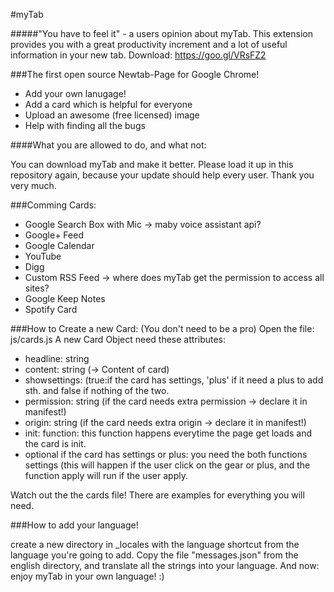 #myTab

#####"You have to feel it"  - a users opinion about myTab. This extension provides you with a great productivity increment and a lot of useful information in your new tab. Download: https://goo.gl/VRsFZ2

###The first open source Newtab-Page for Google Chrome! 

<ul>
	<li>Add your own lanugage! </li>
	<li>Add a card which is helpful for everyone </li>
	<li>Upload an awesome (free licensed) image </li>
	<li>Help with finding all the bugs</li>
</ul>

####What you are allowed to do, and what not: 
<p> You can download myTab and make it better. Please load it up in this repository again, because your update should help every user. Thank you very much. </p>

###Comming Cards:
<ul>
	<li>Google Search Box with Mic -> maby voice assistant api?</li>
	<li>Google+ Feed</li>
	<li>Google Calendar </li>
	<li>YouTube</li>
	<li>Digg</li>
	<li>Custom RSS Feed -> where does myTab get the permission to access all sites?</li>
	<li>Google Keep Notes</li>
	<li>Spotify Card</li>
</ul>

###How to Create a new Card: (You don't need to be a pro)
Open the file: js/cards.js 
A new Card Object need these attributes: 
<ul> 
<li> headline: string</li>
<li> content: string (-> Content of card)</li>
<li> showsettings: (true:if the card has settings, 'plus' if it need a plus to add sth. and false if nothing of the two. </li>
<li> permission: string (if the card needs extra permission -> declare it in manifest!)</li>
<li> origin: string (if the card needs extra origin -> declare it in manifest!)</li>
<li> init: function: this function happens everytime the page get loads and the card is init.</li>
<li> optional if the card has settings or plus: you need the both functions settings (this will happen if the user click on the gear or plus, and the function apply will run if the user apply.</li>
</ul>
Watch out the the cards file! There are examples for everything you will need.

###How to add your language! 
<p> 
	create a new directory in _locales with the language shortcut from the language you're going to add. Copy the file "messages.json" from the english directory, and translate all the strings into your language. And now: enjoy myTab in your own language! :)
</p>
